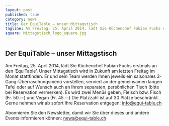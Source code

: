 ```yaml
---
layout: post
published: true
category: news
title: Der EquiTable – unser Mittagstisch
tagline: Am Freitag, 25. April 2014, lädt Sie Küchenchef Fabian Fuchs erstmals an den ‘EquiTable’
square: Mittagstisch_logo_square.jpg
---
```

## Der EquiTable – unser Mittagstisch

Am Freitag, 25. April 2014, lädt Sie Küchenchef Fabian Fuchs erstmals an den ‘EquiTable’. Unser Mittagstisch wird in Zukunft am letzten Freitag im Monat stattfinden. Er und sein Team werden Ihnen jeweils ein saisonales 3-Gang-Überraschungsmenü vorstellen, serviert an der gemeinsamen langen Tafel oder auf Wunsch auch an Ihrem separaten, persönlichen Tisch (bitte bei Reservation vermerken). Es wird zwei Menüs geben, Fleisch bzw. Fisch (Fr. 50.--) und Vegan (Fr. 45.--) Die Platzzahl ist auf 30 Plätze beschränkt. Gerne nehmen wir ab sofort Ihre Reservation entgegen: info@equi-table.ch

Abonnieren Sie den Newsletter, damit wir Sie über dieses und andere Events informieren können: news@equi-table.ch 
